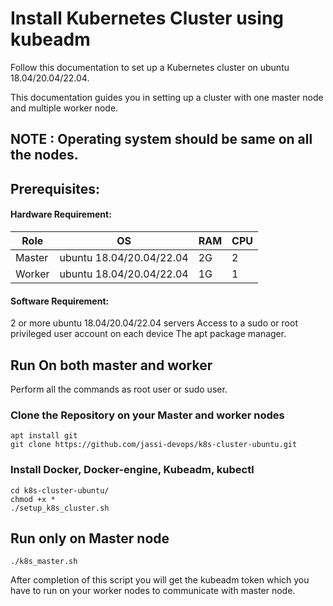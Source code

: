 # Install Kubernetes Cluster using kubeadm

Follow this documentation to set up a Kubernetes cluster on ubuntu 18.04/20.04/22.04.

This documentation guides you in setting up a cluster with one master node and multiple worker node.

## NOTE : Operating system should be same on all the nodes.

## Prerequisites: 

#### Hardware Requirement:    

|Role|OS|RAM|CPU|
|----|----|----|----|
|Master|ubuntu 18.04/20.04/22.04 |2G|2|
|Worker|ubuntu 18.04/20.04/22.04|1G|1|

#### Software Requirement:   
2 or more ubuntu 18.04/20.04/22.04 servers 
Access to a sudo or root privileged user account on each device 
The apt package manager. 

## Run On both master and worker
Perform all the commands as root user or sudo user.

### Clone the Repository on your Master and worker nodes
```
apt install git 
git clone https://github.com/jassi-devops/k8s-cluster-ubuntu.git
```
### Install Docker, Docker-engine, Kubeadm, kubectl
```
cd k8s-cluster-ubuntu/
chmod +x *
./setup_k8s_cluster.sh
```
## Run only on Master node
```
./k8s_master.sh
```
After completion of this script you will get the kubeadm token which you have to run on your worker nodes to communicate with master node.
